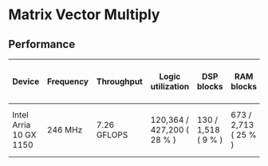 # Matrix Vector Multiply

## Performance

| Device                 | Frequency | Throughput  | Logic utilization          | DSP blocks          | RAM blocks           | Matrix and vector Size | Device compiler           |
| ---------------------- | --------- | ----------- | -------------------------- | ------------------- | -------------------- | ---------------------- | ------------------------- |
| Intel Arria 10 GX 1150 | 246 MHz   | 7.26 GFLOPS | 120,364 / 427,200 ( 28 % ) | 130 / 1,518 ( 9 % ) | 673 / 2,713 ( 25 % ) | A(128K, 4K) * X(4K)    | aoc 19.4.0 (on s001-n137) |
